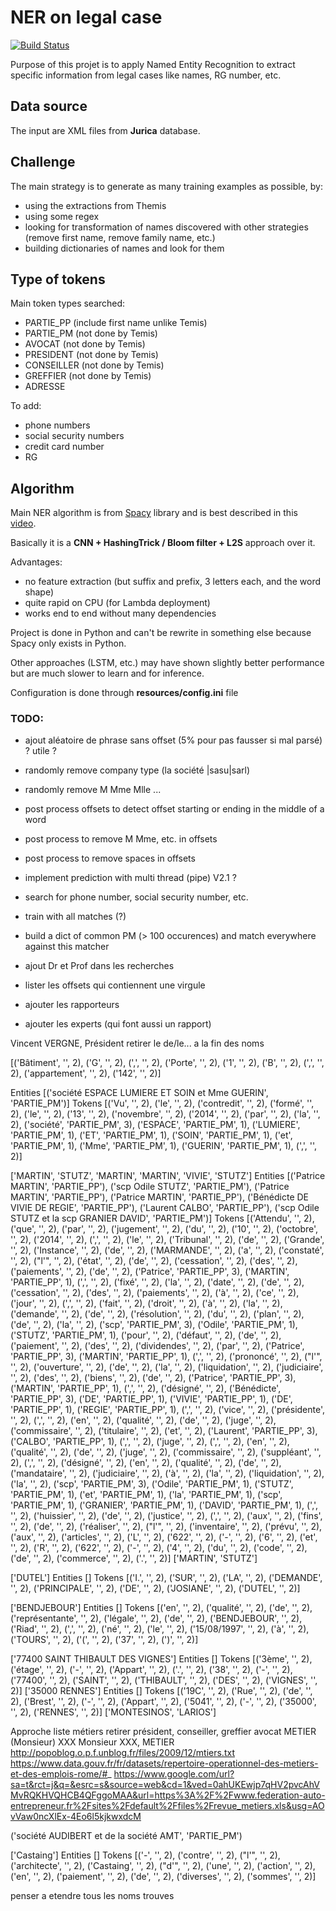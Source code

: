# NER on legal case

[![Build Status](https://travis-ci.com/ELS-RD/anonymisation.svg?token=9BHyni1rDpKLxVsHDRNp&branch=master)](https://travis-ci.com/ELS-RD/anonymisation)

Purpose of this projet is to apply Named Entity Recognition to extract specific information from legal cases like 
names, RG number, etc.

## Data source

The input are XML files from **Jurica** database.

## Challenge

The main strategy is to generate as many training examples as possible, by:

- using the extractions from Themis
- using some regex
- looking for transformation of names discovered with other strategies (remove first name, remove family name, etc.)
- building dictionaries of names and look for them

## Type of tokens

Main token types searched: 

- PARTIE_PP (include first name unlike Temis)
- PARTIE_PM (not done by Temis)
- AVOCAT (not done by Temis)
- PRESIDENT (not done by Temis)
- CONSEILLER (not done by Temis)
- GREFFIER (not done by Temis)
- ADRESSE

To add:

- phone numbers
- social security numbers
- credit card number
- RG

## Algorithm

Main NER algorithm is from [Spacy](https://spacy.io/) library and is best described in this [video](https://www.youtube.com/watch?v=sqDHBH9IjRU).
  
Basically it is a **CNN + HashingTrick / Bloom filter + L2S** approach over it.

Advantages:
- no feature extraction (but suffix and prefix, 3 letters each, and the word shape)
- quite rapid on CPU (for Lambda deployment)
- works end to end without many dependencies

Project is done in Python and can't be rewrite in something else because Spacy only exists in Python.

Other approaches (LSTM, etc.) may have shown slightly better performance but are much slower to learn and for inference.

Configuration is done through **resources/config.ini** file

### TODO:

- ajout aléatoire de phrase sans offset (5% pour pas fausser si mal parsé) ? utile ?
- randomly remove company type (la société |sasu|sarl)
- randomly remove M Mme Mlle ...
- post process offsets to detect offset starting or ending in the middle of a word
- post process to remove M Mme, etc. in offsets
- post process to remove spaces in offsets

- implement prediction with multi thread (pipe) V2.1 ?
- search for phone number, social security number, etc. 
- train with all matches (?)
- build a dict of common PM (> 100 occurences) and match everywhere against this matcher
- ajout Dr et Prof dans les recherches
- lister les offsets qui contiennent une virgule
- ajouter les rapporteurs
- ajouter les experts (qui font aussi un rapport)



Vincent VERGNE, Président
retirer le de/le... a la fin des noms


[('Bâtiment', '', 2), ('G', '', 2), (',', '', 2), ('Porte', '', 2), ('1', '', 2), ('B', '', 2), (',', '', 2), ('appartement', '', 2), ('142', '', 2)]

Entities [('société ESPACE LUMIERE ET SOIN et Mme GUERIN', 'PARTIE_PM')]
Tokens [('Vu', '', 2), ('le', '', 2), ('contredit', '', 2), ('formé', '', 2), ('le', '', 2), ('13', '', 2), ('novembre', '', 2), ('2014', '', 2), ('par', '', 2), ('la', '', 2), ('société', 'PARTIE_PM', 3), ('ESPACE', 'PARTIE_PM', 1), ('LUMIERE', 'PARTIE_PM', 1), ('ET', 'PARTIE_PM', 1), ('SOIN', 'PARTIE_PM', 1), ('et', 'PARTIE_PM', 1), ('Mme', 'PARTIE_PM', 1), ('GUERIN', 'PARTIE_PM', 1), (',', '', 2)]


['MARTIN', 'STUTZ', 'MARTIN', 'MARTIN', 'VIVIE', 'STUTZ']
Entities [('Patrice MARTIN', 'PARTIE_PP'), ('scp Odile STUTZ', 'PARTIE_PM'), ('Patrice MARTIN', 'PARTIE_PP'), ('Patrice MARTIN', 'PARTIE_PP'), ('Bénédicte DE VIVIE DE REGIE', 'PARTIE_PP'), ('Laurent CALBO', 'PARTIE_PP'), ('scp Odile STUTZ et la scp GRANIER DAVID', 'PARTIE_PM')]
Tokens [('Attendu', '', 2), ('que', '', 2), ('par', '', 2), ('jugement', '', 2), ('du', '', 2), ('10', '', 2), ('octobre', '', 2), ('2014', '', 2), (',', '', 2), ('le', '', 2), ('Tribunal', '', 2), ('de', '', 2), ('Grande', '', 2), ('Instance', '', 2), ('de', '', 2), ('MARMANDE', '', 2), ('a', '', 2), ('constaté', '', 2), ("l'", '', 2), ('état', '', 2), ('de', '', 2), ('cessation', '', 2), ('des', '', 2), ('paiements', '', 2), ('de', '', 2), ('Patrice', 'PARTIE_PP', 3), ('MARTIN', 'PARTIE_PP', 1), (',', '', 2), ('fixé', '', 2), ('la', '', 2), ('date', '', 2), ('de', '', 2), ('cessation', '', 2), ('des', '', 2), ('paiements', '', 2), ('à', '', 2), ('ce', '', 2), ('jour', '', 2), (',', '', 2), ('fait', '', 2), ('droit', '', 2), ('à', '', 2), ('la', '', 2), ('demande', '', 2), ('de', '', 2), ('résolution', '', 2), ('du', '', 2), ('plan', '', 2), ('de', '', 2), ('la', '', 2), ('scp', 'PARTIE_PM', 3), ('Odile', 'PARTIE_PM', 1), ('STUTZ', 'PARTIE_PM', 1), ('pour', '', 2), ('défaut', '', 2), ('de', '', 2), ('paiement', '', 2), ('des', '', 2), ('dividendes', '', 2), ('par', '', 2), ('Patrice', 'PARTIE_PP', 3), ('MARTIN', 'PARTIE_PP', 1), (',', '', 2), ('prononcé', '', 2), ("l'", '', 2), ('ouverture', '', 2), ('de', '', 2), ('la', '', 2), ('liquidation', '', 2), ('judiciaire', '', 2), ('des', '', 2), ('biens', '', 2), ('de', '', 2), ('Patrice', 'PARTIE_PP', 3), ('MARTIN', 'PARTIE_PP', 1), (',', '', 2), ('désigné', '', 2), ('Bénédicte', 'PARTIE_PP', 3), ('DE', 'PARTIE_PP', 1), ('VIVIE', 'PARTIE_PP', 1), ('DE', 'PARTIE_PP', 1), ('REGIE', 'PARTIE_PP', 1), (',', '', 2), ('vice', '', 2), ('présidente', '', 2), (',', '', 2), ('en', '', 2), ('qualité', '', 2), ('de', '', 2), ('juge', '', 2), ('commissaire', '', 2), ('titulaire', '', 2), ('et', '', 2), ('Laurent', 'PARTIE_PP', 3), ('CALBO', 'PARTIE_PP', 1), (',', '', 2), ('juge', '', 2), (',', '', 2), ('en', '', 2), ('qualité', '', 2), ('de', '', 2), ('juge', '', 2), ('commissaire', '', 2), ('suppléant', '', 2), (',', '', 2), ('désigné', '', 2), ('en', '', 2), ('qualité', '', 2), ('de', '', 2), ('mandataire', '', 2), ('judiciaire', '', 2), ('à', '', 2), ('la', '', 2), ('liquidation', '', 2), ('la', '', 2), ('scp', 'PARTIE_PM', 3), ('Odile', 'PARTIE_PM', 1), ('STUTZ', 'PARTIE_PM', 1), ('et', 'PARTIE_PM', 1), ('la', 'PARTIE_PM', 1), ('scp', 'PARTIE_PM', 1), ('GRANIER', 'PARTIE_PM', 1), ('DAVID', 'PARTIE_PM', 1), (',', '', 2), ('huissier', '', 2), ('de', '', 2), ('justice', '', 2), (',', '', 2), ('aux', '', 2), ('fins', '', 2), ('de', '', 2), ('réaliser', '', 2), ("l'", '', 2), ('inventaire', '', 2), ('prévu', '', 2), ('aux', '', 2), ('articles', '', 2), ('L', '', 2), ('622', '', 2), ('-', '', 2), ('6', '', 2), ('et', '', 2), ('R', '', 2), ('622', '', 2), ('-', '', 2), ('4', '', 2), ('du', '', 2), ('code', '', 2), ('de', '', 2), ('commerce', '', 2), ('.', '', 2)]
['MARTIN', 'STUTZ']


['DUTEL']
Entities []
Tokens [('I.', '', 2), ('SUR', '', 2), ('LA', '', 2), ('DEMANDE', '', 2), ('PRINCIPALE', '', 2), ('DE', '', 2), ('JOSIANE', '', 2), ('DUTEL', '', 2)]

['BENDJEBOUR']
Entities []
Tokens [('en', '', 2), ('qualité', '', 2), ('de', '', 2), ('représentante', '', 2), ('légale', '', 2), ('de', '', 2), ('BENDJEBOUR', '', 2), ('Riad', '', 2), (',', '', 2), ('né', '', 2), ('le', '', 2), ('15/08/1997', '', 2), ('à', '', 2), ('TOURS', '', 2), ('(', '', 2), ('37', '', 2), (')', '', 2)]


['77400 SAINT THIBAULT DES VIGNES']
Entities []
Tokens [('3ème', '', 2), ('étage', '', 2), ('-', '', 2), ('Appart', '', 2), ('.', '', 2), ('38', '', 2), ('-', '', 2), ('77400', '', 2), ('SAINT', '', 2), ('THIBAULT', '', 2), ('DES', '', 2), ('VIGNES', '', 2)]
['35000 RENNES']
Entities []
Tokens [('19C', '', 2), ('Rue', '', 2), ('de', '', 2), ('Brest', '', 2), ('-', '', 2), ('Appart', '', 2), ('5041', '', 2), ('-', '', 2), ('35000', '', 2), ('RENNES', '', 2)]
['MONTESINOS', 'LARIOS']


Approche liste métiers
retirer président, conseiller, greffier avocat
METIER (Monsieur) XXX
Monsieur XXX, METIER
http://popoblog.o.p.f.unblog.fr/files/2009/12/mtiers.txt
https://www.data.gouv.fr/fr/datasets/repertoire-operationnel-des-metiers-et-des-emplois-rome/#_
https://www.google.com/url?sa=t&rct=j&q=&esrc=s&source=web&cd=1&ved=0ahUKEwjp7qHV2pvcAhVMvRQKHVQHCB4QFggoMAA&url=https%3A%2F%2Fwww.federation-auto-entrepreneur.fr%2Fsites%2Fdefault%2Ffiles%2Frevue_metiers.xls&usg=AOvVaw0ncXlEx-4Eo6l5kjkwxdcM

('société AUDIBERT et de la société AMT', 'PARTIE_PM')


['Castaing']
Entities []
Tokens [('-', '', 2), ('contre', '', 2), ("l'", '', 2), ('architecte', '', 2), ('Castaing', '', 2), ("d'", '', 2), ('une', '', 2), ('action', '', 2), ('en', '', 2), ('paiement', '', 2), ('de', '', 2), ('diverses', '', 2), ('sommes', '', 2)]


penser a etendre tous les noms trouves
